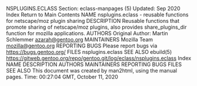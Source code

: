 NSPLUGINS.ECLASS
Section: eclass-manpages (5)
Updated: Sep 2020
Index Return to Main Contents
NAME
nsplugins.eclass - reusable functions for netscape/moz plugin sharing
DESCRIPTION
Reusable functions that promote sharing of netscape/moz plugins, also provides share_plugins_dir function for mozilla applications.
AUTHORS
Original Author: Martin Schlemmer <azarah@gentoo.org>
MAINTAINERS
Mozilla Team <mozilla@gentoo.org>
REPORTING BUGS
Please report bugs via https://bugs.gentoo.org/
FILES
nsplugins.eclass
SEE ALSO
ebuild(5)
https://gitweb.gentoo.org/repo/gentoo.git/log/eclass/nsplugins.eclass
Index
NAME
DESCRIPTION
AUTHORS
MAINTAINERS
REPORTING BUGS
FILES
SEE ALSO
This document was created by man2html, using the manual pages.
Time: 00:27:04 GMT, October 11, 2020